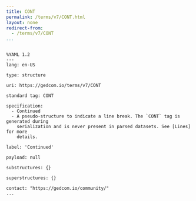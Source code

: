 ```yaml
---
title: CONT
permalink: /terms/v7/CONT.html
layout: none
redirect-from:
  - /terms/v7/CONT
...
```


```

%YAML 1.2
---
lang: en-US

type: structure

uri: https://gedcom.io/terms/v7/CONT

standard tag: CONT

specification:
  - Continued
  - A pseudo-structure to indicate a line break. The `CONT` tag is generated during
    serialization and is never present in parsed datasets. See [Lines] for more
    details.

label: 'Continued'

payload: null

substructures: {}

superstructures: {}

contact: "https://gedcom.io/community/"
...

```
